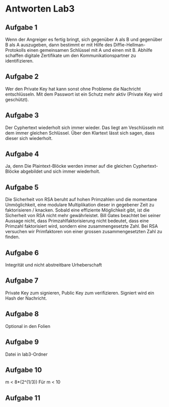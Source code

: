 # Antworten Lab3

## Aufgabe 1
Wenn der Angreiger es fertig bringt, sich gegenüber A als B und gegenüber B als A auszugeben, dann bestimmt er mit Hilfe des Diffie-Hellman-Protokolls einen gemeinsamen Schlüssel mit A und einen mit B. Abhilfe schaffen digitale Zertifikate um den Kommunikationspartner zu identifizieren.
## Aufgabe 2
Wer den Private Key hat kann sonst ohne Probleme die Nachricht entschlüsseln. Mit dem Passwort ist ein Schutz mehr aktiv (Private Key wird geschützt).
## Aufgabe 3
Der Cyphertext wiederholt sich immer wieder. Das liegt am Veschlüsseln mit dem immer gleichen Schlüssel. Über den Klartext lässt sich sagen, dass dieser sich wiederholt.
## Aufgabe 4
Ja, denn Die Plaintext-Blöcke werden immer auf die gleichen Cyphertext-Blöcke abgebildet und sich immer wiederholt. 
## Aufgabe 5
Die Sicherheit von RSA beruht auf hohen Primzahlen und die momentane Unmöglichkeit, eine modulare Multiplikation dieser in gegebener Zeit zu faktorisieren / knacken. Sobald eine effiziente Möglichkeit gibt, ist die Sicherheit von RSA nicht mehr gewährleistet. Bill Gates beachtet bei seiner Aussage nicht, dass Primzahlfaktorisierung nicht bedeutet, dass eine Primzahl faktorisiert wird, sondern eine zusammengesetzte Zahl. Bei RSA versuchen wir Primfaktoren von einer grossen zusammengesetzten Zahl zu finden.
## Aufgabe 6
Integrität und nicht abstreitbare Urheberschaft
## Aufgabe 7
Private Key zum signieren, Public Key zum verifizieren. Signiert wird ein Hash der Nachricht.
## Aufgabe 8
Optional in den Folien
## Aufgabe 9
Datei in lab3-Ordner
## Aufgabe 10
m < 8*(2^(1/3))
Für m < 10
## Aufgabe 11

